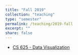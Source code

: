 ```yaml
---
title: "Fall 2019"
collection: "teaching"
type: "semester"
permalink: /teaching/2019-fall
excerpt: ""
share: false
---
```

* [CS 625 - Data Visualization](https://www.cs.odu.edu/~mweigle/CS625-F19/)
